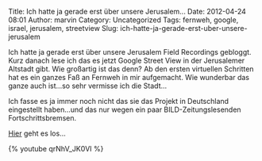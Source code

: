 Title: Ich hatte ja gerade erst über unsere Jerusalem...
Date: 2012-04-24 08:01
Author: marvin
Category: Uncategorized
Tags: fernweh, google, israel, jerusalem, streetview
Slug: ich-hatte-ja-gerade-erst-uber-unsere-jerusalem

Ich hatte ja gerade erst über unsere Jerusalem Field Recordings
gebloggt. Kurz danach lese ich das es jetzt Google Street View in der
Jerusalemer Altstadt gibt. Wie großartig ist das denn? Ab den ersten
virtuellen Schritten hat es ein ganzes Faß an Fernweh in mir aufgemacht.
Wie wunderbar das ganze auch ist...so sehr vermisse ich die Stadt...

Ich fasse es ja immer noch nicht das sie das Projekt in Deutschland
eingestellt haben...und das nur wegen ein paar BILD-Zeitungslesenden
Fortschrittsbremsen.

[Hier](http://goo.gl/DkW20) geht es los...

{% youtube qrNhV_JK0VI %}

